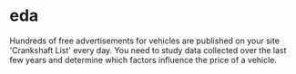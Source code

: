 # eda
Hundreds of free advertisements for vehicles are published on your site 'Crankshaft List' every day. 
You need to study data collected over the last few years and determine which factors influence the price of a vehicle.
